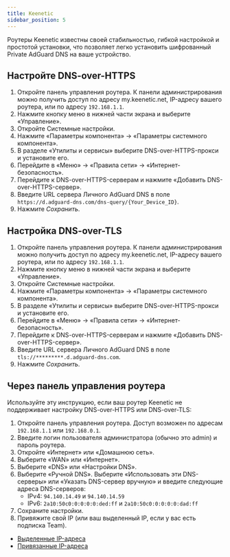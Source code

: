 ```yaml
---
title: Keenetic
sidebar_position: 5
---
```


Роутеры Keenetic известны своей стабильностью, гибкой настройкой и простотой установки, что позволяет легко установить шифрованный Private AdGuard DNS на ваше устройство.

## Настройте DNS-over-HTTPS

1. Откройте панель управления роутера. К панели администрирования можно получить доступ по адресу my.keenetic.net, IP-адресу вашего роутера, или по адресу `192.168.1.1`.
2. Нажмите кнопку меню в нижней части экрана и выберите «Управление».
3. Откройте Системные настройки.
4. Нажмите «Параметры компонента» → «Параметры системного компонента».
5. В разделе «Утилиты и сервисы» выберите DNS-over-HTTPS-прокси и установите его.
6. Перейдите в «Меню» → «Правила сети» → «Интернет-безопасность».
7. Перейдите к DNS-over-HTTPS-серверам и нажмите «Добавить DNS-over-HTTPS-сервер».
8. Введите URL сервера Личного AdGuard DNS в поле `https://d.adguard-dns.com/dns-query/{Your_Device_ID}`.
9. Нажмите _Сохранить_.

## Настройка DNS-over-TLS

1. Откройте панель управления роутера. К панели администрирования можно получить доступ по адресу my.keenetic.net, IP-адресу вашего роутера, или по адресу `192.168.1.1`.
2. Нажмите кнопку меню в нижней части экрана и выберите «Управление».
3. Откройте Системные настройки.
4. Нажмите «Параметры компонента» → «Параметры системного компонента».
5. В разделе «Утилиты и сервисы» выберите DNS-over-HTTPS-прокси и установите его.
6. Перейдите в «Меню» → «Правила сети» → «Интернет-безопасность».
7. Перейдите к DNS-over-HTTPS-серверам и нажмите «Добавить DNS-over-HTTPS-сервер».
8. Введите URL сервера Личного AdGuard DNS в поле `tls://*********.d.adguard-dns.com`.
9. Нажмите _Сохранить_.

## Через панель управления роутера

Используйте эту инструкцию, если ваш роутер Keenetic не поддерживает настройку DNS-over-HTTPS или DNS-over-TLS:

1. Откройте панель управления роутера. Доступ возможен по адресам `192.168.1.1` или `192.168.0.1`.
2. Введите логин пользователя администратора (обычно это admin) и пароль роутера.
3. Откройте «Интернет» или «Домашнюю сеть».
4. Выберите «WAN» или «Интернет».
5. Выберите «DNS» или «Настройки DNS».
6. Выберите «Ручной DNS». Выберите «Использовать эти DNS-серверы» или «Указать DNS-сервер вручную» и введите следующие адреса DNS-серверов:
    - IPv4: `94.140.14.49` и `94.140.14.59`
    - IPv6: `2a10:50c0:0:0:0:0:ded:ff` и `2a10:50c0:0:0:0:0:dad:ff`
7. Сохраните настройки.
8. Привяжите свой IP (или ваш выделенный IP, если у вас есть подписка Team).

- [Выделенные IP-адреса](/private-dns/connect-devices/other-options/dedicated-ip.md)
- [Привязанные IP-адреса](/private-dns/connect-devices/other-options/linked-ip.md)
